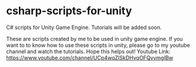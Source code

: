 # csharp-scripts-for-unity
C# scripts for Unity Game Engine. Tutorials will be added soon.

These are scripts created by me to be used in unity game engine. If you want to to know how to use these scripts in unity, please go to my youtube channel and watch the tutorials. Hope this helps out!
Youtube Link: https://www.youtube.com/channel/UCp4wqZlSkDHvqOFQvvmgIBw
